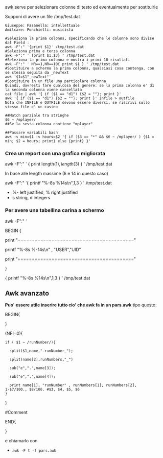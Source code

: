 awk serve per selezionare colonne di testo ed eventualmente per sostituirle

Supponi di avere un file /tmp/test.dat
```
Giuseppe: Fasanella: intellettuale
Amilcare: Ponchielli: musicista
```

```
#Seleziona la prima colonna, specificando che le colonne sono divise dal Field :
awk -F":" '{print $1}' /tmp/test.dat
#Seleziona prima e terza colonna
awk -F":" ' {print $1,$3} ' /tmp/test.dat
#Seleziona la prima colonna e mostra i primi 10 risultati
awk -F":" ' NR==1,NR==10{ print $1 } ' /tmp/test.dat
#Sostituire a schermo la prima colonna, qualsiasi cosa contenga, con se stessa seguita da _newText
awk '$1=$1"_newText"'
#Sostituire in un file una particolare colonna
Quindi, dovresti fare qualcosa del genere: se la prima colonna e' d1 la seconda colonna viene cancellata
cat file | awk '{ if ($1 == "d1") {$2 = ""}; print }'
awk '{ if ($1 == "d1") {$2 = ""}; print }' infile > outfile
Nota che INFILE e OUTFILE devono essere diversi, se riscrivi sullo stesso file e' un casino

##Match parziale tra stringhe
$6 ~ /mplayer/ 
##Se la sesta colonna contiene "mplayer"

##Passare variabili bash
awk -v min=$1 -v hours=$2 '{ if ($3 == "*" && $6 ~ /mplayer/ ) {$1 = min; $2 = hours; print} else {print} }'

```
### Crea un report con una grafica migliorata

awk -F":" ' { print length($1),length($3) } ' /tmp/test.dat

In base alle length massime (8 e 14 in questo caso)

awk -F":" '{ printf "%-8s %14s\n",$1,$3 } ' /tmp/test.dat

* %- left justified, % right justified
* s string, d integers

### Per avere una tabellina carina a schermo

awk -F":" '

BEGIN {

print "========================================="

printf "%-8s %-14s\n" , "USER","UID"

print "========================================="

}

{ printf "%-8s %14s\n",$1,$3 } ' /tmp/test.dat

## Awk avanzato

**Puo' essere utile inserire tutto cio' che awk fa in un pars.awk** tipo questo:

BEGIN{

}

(NF!=0){

    if ( $1 ~ /runNumber/){
    
      split($1,name,"-runNumber_");
      
      split(name[2],runNumbers,"_")
      
      sub("e",".",name[3]);
      
      sub("e",".",name[4]);
      
      print name[1], "runNumber" , runNumbers[1], runNumbers[2], 1-$7/100., $8/100. #$3, $4, $5, $6                                                                              
    }
    
}

\#Comment

END{

}

e chiamarlo con

* `awk -F t -f pars.awk`
